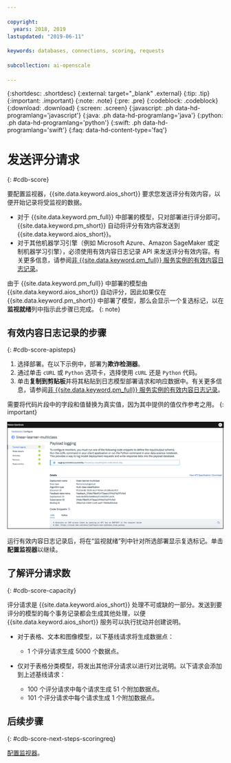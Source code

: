 ```yaml
---

copyright:
  years: 2018, 2019
lastupdated: "2019-06-11"

keywords: databases, connections, scoring, requests

subcollection: ai-openscale

---
```


{:shortdesc: .shortdesc}
{:external: target="_blank" .external}
{:tip: .tip}
{:important: .important}
{:note: .note}
{:pre: .pre}
{:codeblock: .codeblock}
{:download: .download}
{:screen: .screen}
{:javascript: .ph data-hd-programlang='javascript'}
{:java: .ph data-hd-programlang='java'}
{:python: .ph data-hd-programlang='python'}
{:swift: .ph data-hd-programlang='swift'}
{:faq: data-hd-content-type='faq'}

# 发送评分请求
{: #cdb-score}

要配置监视器，{{site.data.keyword.aios_short}} 要求您发送评分有效内容，以便开始记录将受监视的数据。

- 对于 {{site.data.keyword.pm_full}} 中部署的模型，只对部署进行评分即可。{{site.data.keyword.pm_short}} 自动将评分有效内容发送到 {{site.data.keyword.aios_short}}。 
- 对于其他机器学习引擎（例如 Microsoft Azure、Amazon SageMaker 或定制机器学习引擎），必须使用有效内容日志记录 API 来发送评分有效内容。有关更多信息，请参阅[非 {{site.data.keyword.pm_full}} 服务实例的有效内容日志记录](/docs/services/ai-openscale?topic=ai-openscale-cml-connect)。

由于 {{site.data.keyword.pm_full}} 中部署的模型由 {{site.data.keyword.aios_short}} 自动评分，因此如果仅在 {{site.data.keyword.pm_short}} 中部署了模型，那么会显示一个复选标记，以在**监视就绪**列中指示此步骤已完成。
{: note}

## 有效内容日志记录的步骤
{: #cdb-score-apisteps}

1. 选择部署。在以下示例中，部署为**欺诈检测器**。
2. 通过单击 `cURL` 或 `Python` 选项卡，选择使用 `cURL` 还是 `Python` 代码。
3. 单击**复制到剪贴板**并将其粘贴到日志模型部署请求和响应数据中。有关更多信息，请参阅[非 {{site.data.keyword.pm_full}} 服务实例的有效内容日志记录](/docs/services/ai-openscale?topic=ai-openscale-cml-connect)。

需要将代码片段中的字段和值替换为真实值，因为其中提供的值仅作参考之用。
{: important}

![选择数据库](images/config-send-scoring.png)

运行有效内容日志记录后，将在“监视就绪”列中针对所选部署显示复选标记。单击**配置监视器**以继续。

## 了解评分请求数
{: #cdb-score-capacity}

评分请求是 {{site.data.keyword.aios_short}} 处理不可或缺的一部分。发送到要评分的模型的每个事务记录都会生成其他处理，以便 {{site.data.keyword.aios_short}} 服务可以执行扰动并创建说明。

- 对于表格、文本和图像模型，以下基线请求将生成数据点：

   - 1 个评分请求生成 5000 个数据点。

- 仅对于表格分类模型，将发出其他评分请求以进行对比说明。以下请求会添加到上述基线请求：

   - 100 个评分请求中每个请求生成 51 个附加数据点。
   - 101 个评分请求中每个请求生成 1 个附加数据点。


## 后续步骤
{: #cdb-score-next-steps-scoringreq}

[配置监视器](https://test.cloud.ibm.com/docs/services/ai-openscale?topic=ai-openscale-mo-config)。
